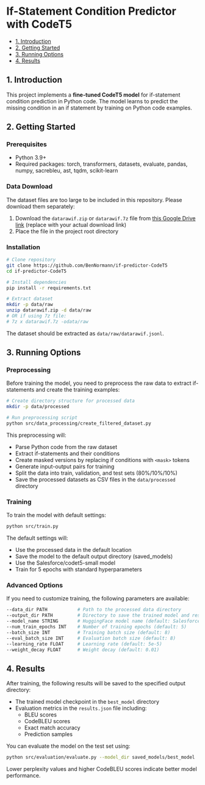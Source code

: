 # If-Statement Condition Predictor with CodeT5

* [1. Introduction](#1-introduction)  
* [2. Getting Started](#2-getting-started)  
* [3. Running Options](#3-running-options)
* [4. Results](#4-results)  

## 1. Introduction
This project implements a **fine-tuned CodeT5 model** for if-statement condition prediction in Python code. The model learns to predict the missing condition in an if statement by training on Python code examples.

## 2. Getting Started

### Prerequisites
- Python 3.9+
- Required packages: torch, transformers, datasets, evaluate, pandas, numpy, sacrebleu, ast, tqdm, scikit-learn

### Data Download
The dataset files are too large to be included in this repository. Please download them separately:

1. Download the `datarawif.zip` or `datarawif.7z` file from [this Google Drive link](#) (replace with your actual download link)
2. Place the file in the project root directory

### Installation
```bash
# Clone repository
git clone https://github.com/BenNormann/if-predictor-CodeT5
cd if-predictor-CodeT5

# Install dependencies
pip install -r requirements.txt

# Extract dataset
mkdir -p data/raw
unzip datarawif.zip -d data/raw
# OR if using 7z file:
# 7z x datarawif.7z -odata/raw
```

The dataset should be extracted as `data/raw/datarawif.jsonl`.

## 3. Running Options

### Preprocessing

Before training the model, you need to preprocess the raw data to extract if-statements and create the training examples:

```bash
# Create directory structure for processed data
mkdir -p data/processed

# Run preprocessing script
python src/data_processing/create_filtered_dataset.py
```

This preprocessing will:
- Parse Python code from the raw dataset
- Extract if-statements and their conditions
- Create masked versions by replacing if conditions with `<mask>` tokens
- Generate input-output pairs for training
- Split the data into train, validation, and test sets (80%/10%/10%)
- Save the processed datasets as CSV files in the `data/processed` directory

### Training

To train the model with default settings:
```bash
python src/train.py
```

The default settings will:
- Use the processed data in the default location
- Save the model to the default output directory (saved_models)
- Use the Salesforce/codet5-small model
- Train for 5 epochs with standard hyperparameters

### Advanced Options

If you need to customize training, the following parameters are available:

```bash
--data_dir PATH           # Path to the processed data directory
--output_dir PATH         # Directory to save the trained model and results
--model_name STRING       # HuggingFace model name (default: Salesforce/codet5-small)
--num_train_epochs INT    # Number of training epochs (default: 5)
--batch_size INT          # Training batch size (default: 8)
--eval_batch_size INT     # Evaluation batch size (default: 8)
--learning_rate FLOAT     # Learning rate (default: 5e-5)
--weight_decay FLOAT      # Weight decay (default: 0.01)
```

## 4. Results

After training, the following results will be saved to the specified output directory:

- The trained model checkpoint in the `best_model` directory
- Evaluation metrics in the `results.json` file including:
  - BLEU scores
  - CodeBLEU scores 
  - Exact match accuracy
  - Prediction samples

You can evaluate the model on the test set using:

```bash
python src/evaluation/evaluate.py --model_dir saved_models/best_model
```

Lower perplexity values and higher CodeBLEU scores indicate better model performance.
